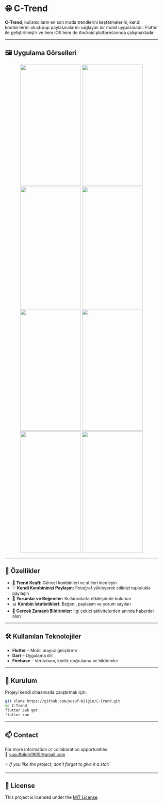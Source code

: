 # 🌐 C-Trend

**C-Trend**, kullanıcıların en son moda trendlerini keşfetmelerini, kendi kombinlerini oluşturup paylaşmalarını sağlayan bir mobil uygulamadır. Flutter ile geliştirilmiştir ve hem iOS hem de Android platformlarında çalışmaktadır.

---

## 🖼️ Uygulama Görselleri

<div align="center">
  <img src="https://user-images.githubusercontent.com/93447964/228251897-5e69cfda-fd17-4b76-9305-051aa89b5690.jpeg" width="200" height="400" />
  <img src="https://user-images.githubusercontent.com/93447964/228249610-b7cee443-0102-488f-b9b8-aafd7061016b.jpeg" width="200" height="400" />
  <img src="https://user-images.githubusercontent.com/93447964/228252715-6d9c43cc-2628-4eeb-a2ef-84be71e784bb.jpeg" width="200" height="400" />
  <img src="https://user-images.githubusercontent.com/93447964/228253028-4d790141-8a20-4b54-8563-42da27a14788.jpeg" width="200" height="400" />
  <br/>
  <img src="https://user-images.githubusercontent.com/93447964/228253272-462ed892-8fe5-468f-b528-14c8ea552d28.jpeg" width="200" height="400" />
  <img src="https://user-images.githubusercontent.com/93447964/228253390-25a31671-2ccd-4cdd-8adb-9bd807d99143.jpeg" width="200" height="400" />
  <img src="https://user-images.githubusercontent.com/93447964/228258863-ec1b9e14-0e73-4783-a6e1-856ecbf498f2.jpeg" width="200" height="400" />
  <img src="https://user-images.githubusercontent.com/93447964/228259082-86665715-2b59-43a0-9793-19b9af2d8040.jpeg" width="200" height="400" />
</div>

---

## 🚀 Özellikler

- 👒 **Trend Keşfi:** Güncel kombinleri ve stilleri inceleyin
- ✨ **Kendi Kombininizi Paylaşın:** Fotoğraf yükleyerek stilinizi toplulukla paylaşın
- 💬 **Yorumlar ve Beğeniler:** Kullanıcılarla etkileşimde bulunun
- 📊 **Kombin İstatistikleri:** Beğeni, paylaşım ve yorum sayıları
- 🔔 **Gerçek Zamanlı Bildirimler:** İlgi çekici aktivitelerden anında haberdar olun

---

## 🛠️ Kullanılan Teknolojiler

- **Flutter** – Mobil arayüz geliştirme
- **Dart** – Uygulama dili
- **Firebase** – Veritabanı, kimlik doğrulama ve bildirimler

---

## 🧪 Kurulum

Projeyi kendi cihazınızda çalıştırmak için:

```bash
git clone https://github.com/yusuf-bilgin/C-Trend.git
cd C-Trend
flutter pub get
flutter run
```
---

## 📫 Contact

For more information or collaboration opportunities:  
📧 yusufbilgin1905@gmail.com 

⭐ *If you like the project, don't forget to give it a star!*

---
## 📝 License

This project is licensed under the [MIT License](LICENSE).
